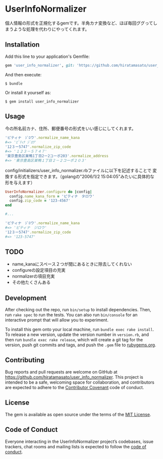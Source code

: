 # UserInfoNormalizer

個人情報の形式を正規化するgemです。半角カナ変換など、ほぼ毎回ググってしまうような処理を代わりにやってくれます。

## Installation

Add this line to your application's Gemfile:

```ruby
gem 'user_info_normalizer', git: 'https://github.com/hiratamasato/user_info_normalizer'
```

And then execute:

    $ bundle

Or install it yourself as:

    $ gem install user_info_normalizer

## Usage
今の所名前カナ、住所、郵便番号の形式をいい感じにしてくれます。

```ruby
'ピティナ　ｼﾞﾛウ'.normalize_name_kana
#=> 'ﾋﾟﾃｨﾅ ｼﾞﾛｳ'
'12３ー5747'.normalize_zip_code
#=> '１２３－５７４７'
'東京豊島区巣鴨1丁目2ー2コーポ203'.normalize_address
#=> '東京豊島区巣鴨１丁目２－２コーポ２０３'
```

config/initializers/user_info_normalizer.rbファイルに以下を記述することで
変換する形式を指定できます。（golangの"2006/1/2 15:04:05"みたいに具体的な形を与えます）

```ruby
UserInfoNormalizer.configure do |config|
  config.name_kana_form = 'ピティナ　タロウ'
  config.zip_code = '123-4567'
end

#...
 
'ピティナ　ｼﾞﾛウ'.normalize_name_kana
#=> 'ピティナ　ジロウ'
'12３ー5747'.normalize_zip_code
#=> '123-5747'
```

## TODO

- name_kanaにスペース２つが間にあるときに除去してくれない
- configureの設定項目の充実
- normalizerの項目充実
- その他たくさんある

## Development

After checking out the repo, run `bin/setup` to install dependencies. Then, run `rake spec` to run the tests. You can also run `bin/console` for an interactive prompt that will allow you to experiment.

To install this gem onto your local machine, run `bundle exec rake install`. To release a new version, update the version number in `version.rb`, and then run `bundle exec rake release`, which will create a git tag for the version, push git commits and tags, and push the `.gem` file to [rubygems.org](https://rubygems.org).

## Contributing

Bug reports and pull requests are welcome on GitHub at https://github.com/hiratamasato/user_info_normalizer. This project is intended to be a safe, welcoming space for collaboration, and contributors are expected to adhere to the [Contributor Covenant](http://contributor-covenant.org) code of conduct.

## License

The gem is available as open source under the terms of the [MIT License](https://opensource.org/licenses/MIT).

## Code of Conduct

Everyone interacting in the UserInfoNormalizer project’s codebases, issue trackers, chat rooms and mailing lists is expected to follow the [code of conduct](https://github.com/[USERNAME]/user_info_normalizer/blob/master/CODE_OF_CONDUCT.md).
